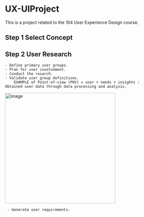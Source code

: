 # UX-UIProject
This is a project related to the 104 User Experience Design course.
## Step 1 Select Concept
## Step 2 User Research
    - Define primary user groups.
    - Plan for user involvement.
    - Conduct the resarch.
    - Validate user group definitions.
        EXAMPLE of Point-of-view (POV) = user + needs + insights : Obtained user data through data processing and analysis. 
<img width="364" alt="image" src="https://github.com/SaSithon29/UX-UIProject/assets/88130453/f09e3b81-3f02-47ae-b483-e89490da3c79">
          
     - Generate user requirements. 
